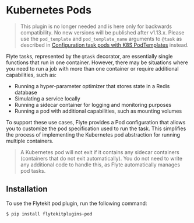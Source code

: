 # Kubernetes Pods

> This plugin is no longer needed and is here only for backwards compatibility.
> No new versions will be published after v1.13.x.
> Please use the `pod_template` and `pod_template_name` arguments to `@task` as described in
> [Configuration task pods with K8S PodTemplates](https://www.union.ai/docs/flyte/deployment/flyte-configuration/configuring-podtemplates/) instead.

Flyte tasks, represented by the `@task` decorator, are essentially single functions that run in one container.
However, there may be situations where you need to run a job with more than one container or require additional capabilities, such as:

- Running a hyper-parameter optimizer that stores state in a Redis database
- Simulating a service locally
- Running a sidecar container for logging and monitoring purposes
- Running a pod with additional capabilities, such as mounting volumes

To support these use cases, Flyte provides a Pod configuration that allows you to customize the pod specification used to run the task.
This simplifies the process of implementing the Kubernetes pod abstraction for running multiple containers.

> A Kubernetes pod will not exit if it contains any sidecar containers (containers that do not exit automatically).
> You do not need to write any additional code to handle this, as Flyte automatically manages pod tasks.

## Installation

To use the Flytekit pod plugin, run the following command:

```shell
$ pip install flytekitplugins-pod
```